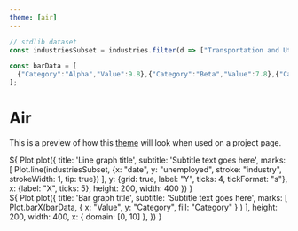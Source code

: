 ```yaml
---
theme: [air]
---
```


```js
// stdlib dataset
const industriesSubset = industries.filter(d => ["Transportation and Utilities", "Mining and Extraction", "Finance", "Agriculture", "Information"].includes(d.industry));

const barData = [
  {"Category":"Alpha","Value":9.8},{"Category":"Beta","Value":7.8},{"Category":"Gamma","Value":6.3},{"Category":"Delta","Value":5},{"Category":"Epsilon","Value":4},{"Category":"Zeta","Value":3.2}
];
```

# Air
This is a preview of how this [theme](./config#theme) will look when used on a project page.

<div class="grid grid-cols-2">
  <div class="card">
    ${
      Plot.plot({
        title: 'Line graph title',
        subtitle: 'Subtitle text goes here',
        marks: [
          Plot.line(industriesSubset, {x: "date", y: "unemployed", stroke: "industry", strokeWidth: 1, tip: true})
        ],
        y: {grid: true, label: "Y", ticks: 4, tickFormat: "s"},
        x: {label: "X", ticks: 5},
        height: 200,
        width: 400
      })
    }
  </div>
  <div class="card">
    ${
      Plot.plot({
        title: 'Bar graph title',
        subtitle: 'Subtitle text goes here',
        marks: [
          Plot.barX(barData, { x: "Value", y: "Category", fill: "Category" } )
        ],
        height: 200, width: 400,
        x: { domain: [0, 10] },
      })
    }
  </div>
</div>